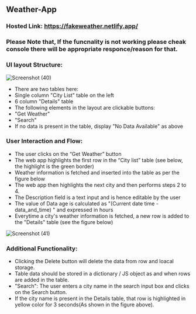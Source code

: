 ## Weather-App

### Hosted Link: https://fakeweather.netlify.app/

### Please Note that, If the funcnality is not working please cheak console there will be appropriate responce/reason for that.

### UI layout Structure:

![Screenshot (40)](https://user-images.githubusercontent.com/96884049/211297347-014a243e-9e81-4646-bf28-75347a84e124.png)


- There are two tables here:
- Single column "City List" table on the left
- 6 column "Details" table
- The following elements in the layout are clickable buttons:
- "Get Weather"
- "Search"
- If no data is present in the table, display "No Data Available" as above


### User Interaction and Flow:
- The user clicks on the “Get Weather” button
- The web app highlights the first row in the “City list” table (see below, the highlight
is the green border)
- Weather information is fetched and inserted into the table as per the figure below
- The web app then highlights the next city and then performs steps 2 to 4.
- The Description field is a text input and is hence editable by the user
- The value of Data age is calculated as "(Current date time - data_and_time) " and
expressed in hours
- Everytime a city's weather information is fetched, a new row is added to the
"Details" table (see the figure below)

![Screenshot (41)](https://user-images.githubusercontent.com/96884049/211297706-e4a7a33b-a969-476f-b62f-a4e3f3531d74.png)


### Additional Functionality:
- Clicking the Delete button will delete the data from row and loacal storage.
- Table data should be stored in a dictionary / JS object as and when rows are
added in the table.
- "Search": The user enters a city name in the search input box and clicks on the
Search button. 
- If the city name is present in the Details table, that row is
highlighted in yellow color for 3 seconds(As shown in the figure above).
